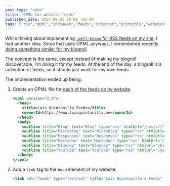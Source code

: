 ```yaml
---
post_type: "note"
title: "OPML for website feeds"
published_date: 2024-08-01 20:08 -05:00
tags: ["rss","opml","indieweb","feeds","internet","protocols","webstandards","standards","web"]
---
```


While thiking about implementing [`.well-known` for RSS feeds on my site](/responses/well-known-feeds/), I had another idea. Since that uses OPML anyways, I remembered recently [doing something similar for my blogroll](/notes/blogroll-discovery-implemented//).

The concept is the same, except instead of making my blogroll discoverable, I'm doing it for my feeds. At the end of the day, a blogroll is a collection of feeds, so it should just work for my own feeds. 

The implementation ended up being:

1. Create an OPML file for[ each of the feeds on by website](/subscribe).

	```xml
	<opml version="2.0">
	  <head>
		<title>Luis Quintanilla Feeds</title>
		<ownerId>https://www.luisquintanilla.me</ownerId>
	  </head>
	  <body>
		<outline title="Blog" text="Blog" type="rss" htmlUrl="/posts/1" xmlUrl="/blog.rss" />
		<outline title="Microblog" text="Microblog" type="rss" htmlUrl="/feed" xmlUrl="/microblog.rss" />
		<outline title="Responses" text="Responses" type="rss" htmlUrl="/feed/responses" xmlUrl="/responses.rss" />
		<outline title="Mastodon" text="Mastodon" type="rss" htmlUrl="/mastodon" xmlUrl="/mastodon.rss" />
		<outline title="Bluesky" text="Bluesky" type="rss" htmlUrl="/bluesky" xmlUrl="/bluesky.rss" />
		<outline title="YouTube" text="YouTube" type="rss" htmlUrl="/youtube" xmlUrl="/bluesky.rss" />
	  </body>
	</opml>
	```

1. Add a `link` tag to the `head` element of my website.

	```html
	<link rel="feeds" type="text/xml" title="Luis Quintanilla's Feeds" href="/feed/index.opml">
	```
